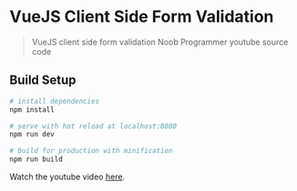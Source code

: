 # VueJS Client Side Form Validation

> VueJS client side form validation Noob Programmer youtube source code

## Build Setup

``` bash
# install dependencies
npm install

# serve with hot reload at localhost:8080
npm run dev

# build for production with minification
npm run build
```
Watch the youtube video [here](https://www.youtube.com/playlist?list=PLKmlCa2HUPq-sTgdWeifVo2sa_1vQyoCD).
